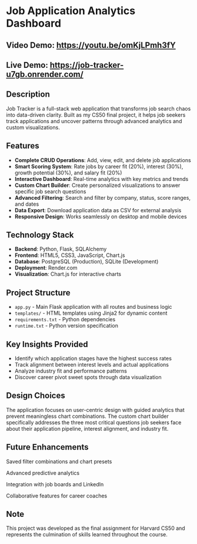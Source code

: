 # Job Application Analytics Dashboard

## Video Demo: https://youtu.be/omKjLPmh3fY

## Live Demo: https://job-tracker-u7gb.onrender.com/

## Description
Job Tracker is a full-stack web application that transforms job search chaos into data-driven clarity. Built as my CS50 final project, it helps job seekers track applications and uncover patterns through advanced analytics and custom visualizations.

## Features
- **Complete CRUD Operations**: Add, view, edit, and delete job applications
- **Smart Scoring System**: Rate jobs by career fit (20%), interest (30%), growth potential (30%), and salary fit (20%)
- **Interactive Dashboard**: Real-time analytics with key metrics and trends
- **Custom Chart Builder**: Create personalized visualizations to answer specific job search questions
- **Advanced Filtering**: Search and filter by company, status, score ranges, and dates
- **Data Export**: Download application data as CSV for external analysis
- **Responsive Design**: Works seamlessly on desktop and mobile devices

## Technology Stack
- **Backend**: Python, Flask, SQLAlchemy
- **Frontend**: HTML5, CSS3, JavaScript, Chart.js
- **Database**: PostgreSQL (Production), SQLite (Development)
- **Deployment**: Render.com
- **Visualization**: Chart.js for interactive charts

## Project Structure
- `app.py` - Main Flask application with all routes and business logic
- `templates/` - HTML templates using Jinja2 for dynamic content
- `requirements.txt` - Python dependencies
- `runtime.txt` - Python version specification

## Key Insights Provided
- Identify which application stages have the highest success rates
- Track alignment between interest levels and actual applications
- Analyze industry fit and performance patterns
- Discover career pivot sweet spots through data visualization


## Design Choices
The application focuses on user-centric design with guided analytics that prevent meaningless chart combinations. The custom chart builder specifically addresses the three most critical questions job seekers face about their application pipeline, interest alignment, and industry fit.

## Future Enhancements
Saved filter combinations and chart presets

Advanced predictive analytics

Integration with job boards and LinkedIn

Collaborative features for career coaches

## Note
This project was developed as the final assignment for Harvard CS50 and represents the culmination of skills learned throughout the course.
